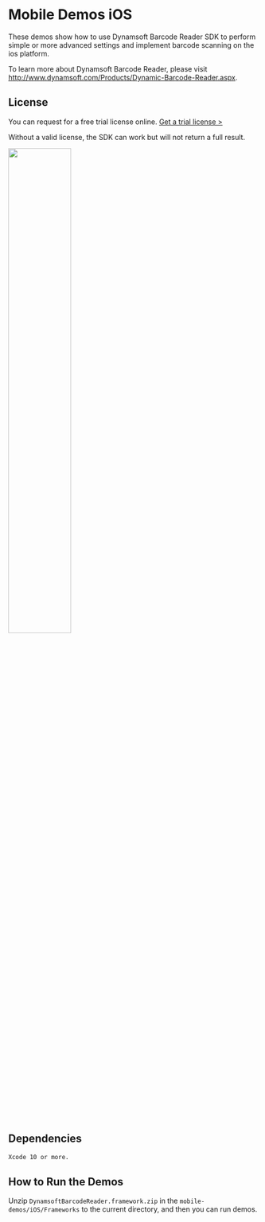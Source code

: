 # Mobile Demos iOS

These demos show how to use Dynamsoft Barcode Reader SDK to perform simple or more advanced settings and implement barcode scanning on the ios platform.

To learn more about Dynamsoft Barcode Reader, please visit http://www.dynamsoft.com/Products/Dynamic-Barcode-Reader.aspx.

## License

You can request for a free trial license online. [Get a trial license >](https://www.dynamsoft.com/CustomerPortal/Portal/Triallicense.aspx)

Without a valid license, the SDK can work but will not return a full result.

<kbd><img src="http://www.codepool.biz/wp-content/uploads/2017/04/react-native-barcode-license.png" width="50%">

## Dependencies
```bash
Xcode 10 or more. 
```

## How to Run the Demos

Unzip `DynamsoftBarcodeReader.framework.zip` in the `mobile-demos/iOS/Frameworks` to the current directory, and then you can run demos.


